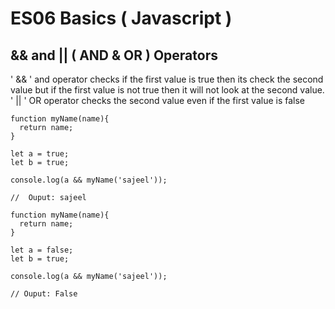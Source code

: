 # ES06 Basics ( Javascript )

## && and || ( AND  & OR ) Operators

' && ' and operator checks if the first value is true then its check the second value  but if the first value is not true then it will not look at the second value.
' || ' OR operator checks the second value even if the first value is false

```
function myName(name){
  return name;
}

let a = true;
let b = true;

console.log(a && myName('sajeel'));

//  Ouput: sajeel

```
```
function myName(name){
  return name;
}

let a = false;
let b = true;

console.log(a && myName('sajeel'));

// Ouput: False

```
